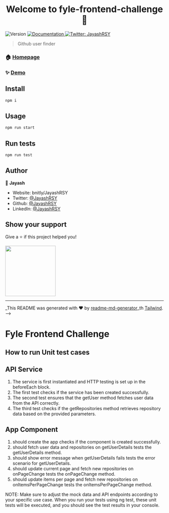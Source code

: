 <h1 align="center">Welcome to fyle-frontend-challenge 👋</h1>
<p>
  <img alt="Version" src="https://img.shields.io/badge/version-0.0.0-blue.svg?cacheSeconds=2592000" />
  <a href="doc.com" target="_blank">
    <img alt="Documentation" src="https://img.shields.io/badge/documentation-yes-brightgreen.svg" />
  </a>
  <a href="https://twitter.com/JayashRSY" target="_blank">
    <img alt="Twitter: JayashRSY" src="https://img.shields.io/twitter/follow/JayashRSY.svg?style=social" />
  </a>
</p>

> Github user finder

### 🏠 [Homepage](app.conponent.html)

### ✨ [Demo](abc.com)

## Install

```sh
npm i
```

## Usage

```sh
npm run start
```

## Run tests

```sh
npm run test
```

## Author

👤 **Jayash**

* Website: bnitly/JayashRSY
* Twitter: [@JayashRSY](https://twitter.com/JayashRSY)
* Github: [@JayashRSY](https://github.com/JayashRSY)
* LinkedIn: [@JayashRSY](https://linkedin.com/in/JayashRSY)

## Show your support

Give a ⭐️ if this project helped you!

<a href="https://www.patreon.com/JayashRSY">
  <img src="https://c5.patreon.com/external/logo/become_a_patron_button@2x.png" width="160">
</a>

***
_This README was generated with ❤️ by [readme-md-generator](https://github.com/kefranabg/readme-md-generator)_th [Tailwind](https://tailwindcss.com/docs/installation). -->


# Fyle Frontend Challenge

## How to run Unit test cases

## API Service

1. The service is first instantiated and HTTP testing is set up in the beforeEach block.
2. The first test checks if the service has been created successfully.
3. The second test ensures that the getUser method fetches user data from the API correctly.
4. The third test checks if the getRepositories method retrieves repository data based on the provided parameters.

## App Component

1. should create the app checks if the component is created successfully.
2. should fetch user data and repositories on getUserDetails tests the getUserDetails method.
3. should show error message when getUserDetails fails tests the error scenario for getUserDetails.
4. should update current page and fetch new repositories on onPageChange tests the onPageChange method.
5. should update items per page and fetch new repositories on onItemsPerPageChange tests the onItemsPerPageChange method.

NOTE: Make sure to adjust the mock data and API endpoints according to your specific use case. When you run your tests using ng test, these unit tests will be executed, and you should see the test results in your console.
<!-- 
## Who is this for?

This challenge is meant for candidates who wish to intern at Fyle and work with our engineering team. The candidate should be able to commit to at least 6 months of dedicated time for internship.

## Why work at Fyle?

Fyle is a fast-growing Expense Management SaaS product. We are ~40 strong engineering team at the moment.

We are an extremely transparent organization. Check out our [careers page](https://careers.fylehq.com) that will give you a glimpse of what it is like to work at Fyle. Also, check out our Glassdoor reviews [here](https://www.glassdoor.co.in/Reviews/Fyle-Reviews-E1723235.htm). You can read stories from our teammates [here](https://stories.fylehq.com).

## Challenge outline

This challenge involves implementing application using github api.

The services that you need to use are already implemented - check out ApiService.

You can see details of this challenge [here](https://fyleuniverse.notion.site/fyleuniverse/Fyle-Frontend-development-challenge-cb5085e5e0864e769e7b98c694400aaa)

**Note** - This challenge is in angular. We work on angular frameworks & after you join we expect the same from you. Hence it is required to complete this assignement in angular itself.

## What happens next?

You will hear back within 48 hours from us via email.

## Installation

1. Fork this repository to your github account.
2. Clone the forked repository and proceed with steps mentioned below.

### Install requirements

- Install angular cli [Ref](https://angular.io/cli)
- `npm install` in this repository

## Development server

Run `ng serve` for a dev server. Navigate to http://localhost:4200/. The app will automatically reload if you change any of the source files.

## Further help

Visit the [Angular Documentation](https://angular.io/guide/styleguide) to learn more.
Styling is to be strictly done with [Tailwind](https://tailwindcss.com/docs/installation). -->
